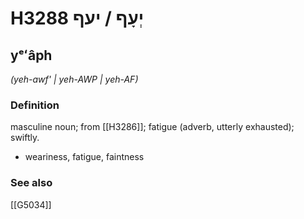 # H3288 יְעָף / יעף

## yᵉʻâph

_(yeh-awf' | yeh-AWP | yeh-AF)_

### Definition

masculine noun; from [[H3286]]; fatigue (adverb, utterly exhausted); swiftly.

- weariness, fatigue, faintness
### See also

[[G5034]]

